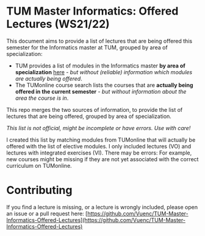 # TUM Master Informatics: Offered Lectures (WS21/22)
This document aims to provide a list of lectures that are being offered this semester for the Informatics master at TUM, grouped by area of specialization:

- TUM provides a list of modules in the Informatics master **by area of specialization** [here](https://www.in.tum.de/en/current-students/masters-programs/informatics/elective-modules/fpso-2018/) - *but without (reliable) information which modules are actually being offered*.
- The TUMonline course search lists the courses that are **actually being offered in the current semester** - *but without information about the area the course is in*.

This repo merges the two sources of information, to provide the list of lectures that are being offered, grouped by area of specialization.

*This list is not official, might be incomplete or have errors. Use with care!*

I created this list by matching modules from TUMonline that will actually be offered with the
list of elective modules. I only included lectures (VO) and lectures with integrated exercises (VI).
There may be errors: For example, new courses might be missing if they are not yet associated
with the correct curriculum on TUMonline.


# Contributing
If you find a lecture is missing, or a lecture is wrongly included, please open an issue or a pull request here: [https://github.com/Vuenc/TUM-Master-Informatics-Offered-Lectures](https://github.com/Vuenc/TUM-Master-Informatics-Offered-Lectures)
